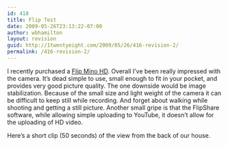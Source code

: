 ```yaml
---
id: 418
title: Flip Test
date: 2009-05-26T23:13:22-07:00
author: wbhamilton
layout: revision
guid: http://1twentyeight.com/2009/05/26/416-revision-2/
permalink: /416-revision-2/
---
```

I recently purchased a [Flip Mino HD](http://www.theflip.com/products_flip_mino.shtml#scene=sceneMain). Overall I&#8217;ve been really impressed with the camera. It&#8217;s dead simple to use, small enough to fit in your pocket, and provides very good picture quality. The one downside would be image stabilization. Because of the small size and light weight of the camera it can be difficult to keep still while recording. And forget about walking while shooting and getting a still picture. Another small gripe is that the FlipShare software, while allowing simple uploading to YouTube, it doesn&#8217;t allow for the uploading of HD video.

Here&#8217;s a short clip (50 seconds) of the view from the back of our house.